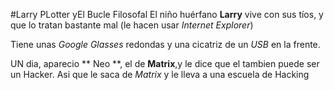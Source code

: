 #Larry PLotter yEl Bucle Filosofal
El niño huérfano **Larry** vive con sus tíos, y que lo tratan bastante mal
(le hacen usar *Internet Explorer*)

Tiene unas *Google Glasses* redondas y una cicatriz de un *USB* en la frente.

UN dia, aparecio ** Neo **, el de **Matrix**,y le dice que el tambien puede ser un Hacker.
Asi que le saca de *Matrix* y le lleva a una escuela de Hacking
